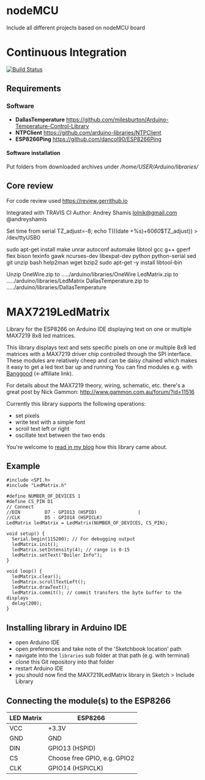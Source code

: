 # nodeMCU
Include all different projects based on nodeMCU board

# Continuous Integration
[![Build Status](https://travis-ci.org/AndreyShamis/nodeMCU.svg?branch=master)](https://travis-ci.org/AndreyShamis/nodeMCU)

## Requirements
### Software
* **DallasTemperature** https://github.com/milesburton/Arduino-Temperature-Control-Library
* **NTPClient** https://github.com/arduino-libraries/NTPClient
* **ESP8266Ping** https://github.com/dancol90/ESP8266Ping

#### Software installation
Put folders from downloaded archives under _/home/USER/Arduino/libraries/_

## Core review
For code review used https://review.gerrithub.io

Integrated with TRAVIS CI
Author: Andrey Shamis lolnik@gmail.com
@andreyshamis

Set time from serial
    TZ_adjust=-8; echo T$(($(date +%s)+60*60*$TZ_adjust)) > /dev/ttyUSB0


sudo apt-get install make unrar autoconf automake libtool gcc g++ gperf flex bison texinfo gawk ncurses-dev libexpat-dev python python-serial sed git unzip bash help2man wget bzip2
sudo apt-get -y install libtool-bin

Unzip
OneWire.zip             to ...../arduino/libraries/OneWire
LedMatrix.zip           to ...../arduino/libraries/LedMatrix
DallasTemperature.zip   to ...../arduino/libraries/DallasTemperature



# MAX7219LedMatrix
Library for the ESP8266 on Arduino IDE displaying text on one or multiple MAX7219 8x8 led matrices.

This library displays text and sets specific pixels on one or multiple 8x8 led matrices with a MAX7219 driver chip controlled through the SPI interface.
These modules are relatively cheep and can be daisy chained which makes it easy to get a led text bar up and running
You can find modules e.g. with [Banggood](http://www.banggood.com/2Pcs-MAX7219-Dot-Matrix-MCU-LED-Display-Control-Module-Kit-For-Arduino-p-945280.html?p=0P21061109440201501M) (<-affiliate link).

For details about the MAX7219 theory, wiring, schematic, etc. there's a great post by Nick Gammon: http://www.gammon.com.au/forum/?id=11516

Currently this library supports the following operations:

- set pixels
- write text with a simple font
- scroll text left or right
- oscillate text between the two ends

You're welcome to [read in my blog](http://blog.squix.ch/2015/04/esp8266arduino-max7219-8x8-led-matrix.html) how this library came about.

## Example

```
#include <SPI.h>
#include "LedMatrix.h"

#define NUMBER_OF_DEVICES 1
#define CS_PIN D1
// Connect
//DIN	      D7 - GPIO13 (HSPID)               |
//CLK	      D5 - GPIO14 (HSPICLK)
LedMatrix ledMatrix = LedMatrix(NUMBER_OF_DEVICES, CS_PIN);

void setup() {
  Serial.begin(115200); // For debugging output
  ledMatrix.init();
  ledMatrix.setIntensity(4); // range is 0-15
  ledMatrix.setText("Boiler Info");
}

void loop() {
  ledMatrix.clear();
  ledMatrix.scrollTextLeft();
  ledMatrix.drawText();
  ledMatrix.commit(); // commit transfers the byte buffer to the displays
  delay(200);
}
```
## Installing library in Arduino IDE
- open Arduino IDE
- open preferences and take note of the 'Sketchbook location' path
- navigate into the `libraries` sub folder at that path (e.g. with terminal)
- clone this Git repository into that folder
- restart Arduino IDE
- you should now find the MAX7219LedMatrix library in Sketch > Include Library

## Connecting the module(s) to the ESP8266

|LED Matrix |	ESP8266                     |
|-----------|-----------------------------|
|VCC        |	+3.3V                       |
|GND	      | GND                         |
|DIN	      |GPIO13 (HSPID)               |
|CS	        |Choose free GPIO, e.g. GPIO2 |
|CLK	      |GPIO14 (HSPICLK)             |
